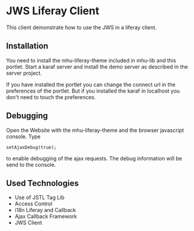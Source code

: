 JWS Liferay Client
=================

This client demonstrate how to use the JWS in a liferay client.

Installation
---------------

You need to install the mhu-liferay-theme included in mhu-lib and this portlet. Start a karaf
server and install the demo server as described in the server project.

If you have installed the portlet you can change the connect url in the preferences of the portlet. But
if you installed the karaf in localhost you don't need to touch the preferences.

Debugging
------------

Open the Website with the mhu-liferay-theme and the browser javascript console. Type

	setAjaxDebug(true);

to enable debugging of the ajax requests. The debug information will be send to the console.

Used Technologies
---------
- Use of JSTL Tag Lib
- Access Control
- i18n Liferay and Callback
- Ajax Callback Framework
- JWS Client
